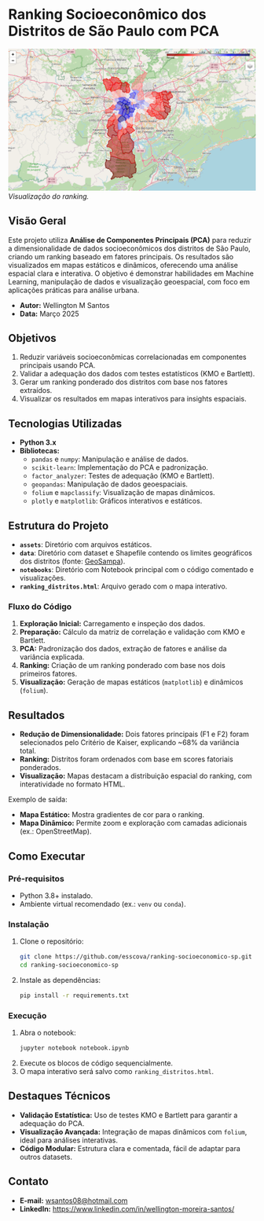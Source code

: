 # Ranking Socioeconômico dos Distritos de São Paulo com PCA

![Mapa Exemplo](/assets/image.png)  
*Visualização do ranking.*

## Visão Geral

Este projeto utiliza **Análise de Componentes Principais (PCA)** para reduzir a dimensionalidade de dados socioeconômicos dos distritos de São Paulo, criando um ranking baseado em fatores principais. Os resultados são visualizados em mapas estáticos e dinâmicos, oferecendo uma análise espacial clara e interativa. O objetivo é demonstrar habilidades em Machine Learning, manipulação de dados e visualização geoespacial, com foco em aplicações práticas para análise urbana.

- **Autor:** Wellington M Santos
- **Data:** Março 2025

## Objetivos

1. Reduzir variáveis socioeconômicas correlacionadas em componentes principais usando PCA.
2. Validar a adequação dos dados com testes estatísticos (KMO e Bartlett).
3. Gerar um ranking ponderado dos distritos com base nos fatores extraídos.
4. Visualizar os resultados em mapas interativos para insights espaciais.

## Tecnologias Utilizadas

- **Python 3.x**
- **Bibliotecas:**
  - `pandas` e `numpy`: Manipulação e análise de dados.
  - `scikit-learn`: Implementação do PCA e padronização.
  - `factor_analyzer`: Testes de adequação (KMO e Bartlett).
  - `geopandas`: Manipulação de dados geoespaciais.
  - `folium` e `mapclassify`: Visualização de mapas dinâmicos.
  - `plotly` e `matplotlib`: Gráficos interativos e estáticos.

## Estrutura do Projeto

- **`assets`**: Diretório com arquivos estáticos.
- **`data`**: Diretório com dataset e Shapefile contendo os limites geográficos dos distritos (fonte: [GeoSampa](http://geosampa.prefeitura.sp.gov.br/)).
- **`notebooks`**: Diretório com Notebook principal com o código comentado e visualizações.
- **`ranking_distritos.html`**: Arquivo gerado com o mapa interativo.

### Fluxo do Código

1. **Exploração Inicial:** Carregamento e inspeção dos dados.
2. **Preparação:** Cálculo da matriz de correlação e validação com KMO e Bartlett.
3. **PCA:** Padronização dos dados, extração de fatores e análise da variância explicada.
4. **Ranking:** Criação de um ranking ponderado com base nos dois primeiros fatores.
5. **Visualização:** Geração de mapas estáticos (`matplotlib`) e dinâmicos (`folium`).

## Resultados

- **Redução de Dimensionalidade:** Dois fatores principais (F1 e F2) foram selecionados pelo Critério de Kaiser, explicando ~68% da variância total.
- **Ranking:** Distritos foram ordenados com base em scores fatoriais ponderados.
- **Visualização:** Mapas destacam a distribuição espacial do ranking, com interatividade no formato HTML.

Exemplo de saída:  
- **Mapa Estático:** Mostra gradientes de cor para o ranking.  
- **Mapa Dinâmico:** Permite zoom e exploração com camadas adicionais (ex.: OpenStreetMap).

## Como Executar

### Pré-requisitos
- Python 3.8+ instalado.
- Ambiente virtual recomendado (ex.: `venv` ou `conda`).

### Instalação
1. Clone o repositório:
   ```bash
   git clone https://github.com/esscova/ranking-socioeconomico-sp.git
   cd ranking-socioeconomico-sp
   ```
2. Instale as dependências:
   ```bash
   pip install -r requirements.txt
   ```

### Execução
1. Abra o notebook:
   ```bash
   jupyter notebook notebook.ipynb
   ```
2. Execute os blocos de código sequencialmente.
3. O mapa interativo será salvo como `ranking_distritos.html`.

## Destaques Técnicos

- **Validação Estatística:** Uso de testes KMO e Bartlett para garantir a adequação do PCA.
- **Visualização Avançada:** Integração de mapas dinâmicos com `folium`, ideal para análises interativas.
- **Código Modular:** Estrutura clara e comentada, fácil de adaptar para outros datasets.

## Contato

- **E-mail:** wsantos08@hotmail.com
- **LinkedIn:** https://www.linkedin.com/in/wellington-moreira-santos/


